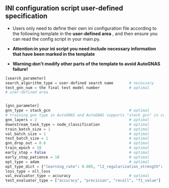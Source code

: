 ##  INI configuration script user-defined specification

- Users only need to define their own ini configuration file according to the following template in the **user-defined area** , and then ensure you can read the config script in your main.py. 

- **Attention:in your ini script you need include necessary information that have been marked in the template**

- **Warning:don't modify other parts of the template to avoid AutoGNAS failure!**

```python
[search_parameter]
search_algorithm_type = user-defined search name       # necessary
test_gnn_num = the final test model number             # optimal
# user-defined area


[gnn_parameter]
gnn_type = stack_gcn                                   # optimal
# training gnn type in AutoGNAS and AutoGNAS supports "stack gcn" in current version
gnn_layers = 2                                         # optimal
downstream_task_type = node_classification             # optimal
train_batch_size = 1                                   # optimal
val_batch_size = 1                                     # optimal
test_batch_size = 1                                    # optimal
gnn_drop_out = 0.6                                     # optimal
train_epoch = 10                                       # optimal
early_stop = False                                     # optimal
early_stop_patience = 10                               # optimal
opt_type = adam                                        # optimal
opt_type_dict = {"learning_rate": 0.005, "l2_regularization_strength": 0.0005}  # optimal
loss_type = nll_loss
val_evaluator_type = accuracy                          # optimal
test_evaluator_type = ["accuracy", "precision", "recall", "f1_value"]           # optimal
```
